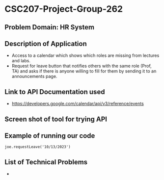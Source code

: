 # CSC207-Project-Group-262
## Problem Domain: HR System

## Description of Application
- Access to a calendar which shows which roles are missing from lectures and labs.
- Request for leave button that notifies others with the same role (Prof, TA) and asks if there is anyone willing to fill for them by sending it to an announcements page.

## Link to API Documentation used
- https://developers.google.com/calendar/api/v3/reference/events

## Screen shot of tool for trying API

## Example of running our code
`joe.requestLeave('10/13/2023')`

## List of Technical Problems
- 

